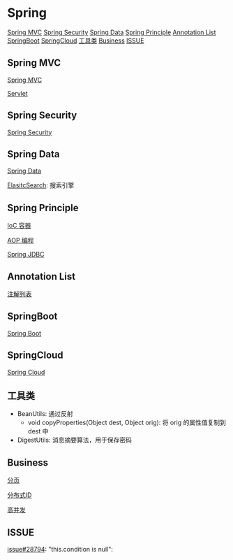 # Spring

[Spring MVC](#spring-mvc)
[Spring Security](#spring-security)
[Spring Data](#spring-data)
[Spring Principle](#spring-principle)
[Annotation List](#annotation-list)
[SpringBoot](#springboot)
[SpringCloud](#springcloud)
[工具类](#工具类)
[Business](#business)
[ISSUE](#issue)

## Spring MVC

[Spring MVC](SpringMVC.md)

[Servlet](Spring_Servlet.md)

## Spring Security

[Spring Security](SpringSecurity.md)

## Spring Data

[Spring Data](SpringData.md)

[ElasitcSearch](ElasticSearch.md): 搜索引擎

## Spring Principle

[IoC 容器](Spring_IoC.md)

[AOP 编程](Spring_AOP.md)

[Spring JDBC](Spring_JDBC.md)

## Annotation List

[注解列表](Spring_Annotation_List.md)

## SpringBoot

[Spring Boot](SpringBoot.md)

## SpringCloud

[Spring Cloud](SpringCloud.md)

## 工具类

-   BeanUtils: 通过反射
    -   void copyProperties(Object dest, Object orig): 将 orig 的属性值复制到 dest 中
-   DigestUtils: 消息摘要算法，用于保存密码

## Business

[分页](Business_Divide_Page.md)

[分布式ID](Business_Distribute_Id.md)

[高并发](Business_High_Concurrency.md)

## ISSUE

[issue#28794](https://github.com/spring-projects/spring-boot/issues/28794): "this.condition is null":
